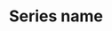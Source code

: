---
title: 'Series name'
field: 'dcterms.isPartOf'
slug: 'dcterms-ispartof'
description: 'A related resource or series of resources in which the described resource is physically or logically included.'
comment: 'Only if explicitly mentioned on the resource'
required: False
module: 'Provenance'
cluster: 'Global'
policy: 'Free value. Single value only.'
layout: 'home'
---